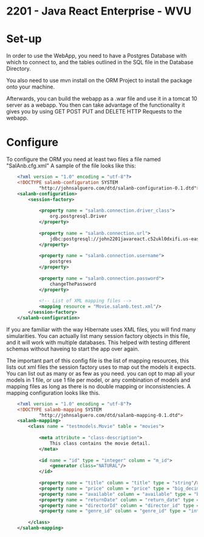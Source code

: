# 2201 - Java React Enterprise - WVU

# Set-up
In order to use the WebApp, you need to have a Postgres Database with which to
connect to, and the tables outlined in the SQL file in the Database Directory.

You also need to use mvn install on the ORM Project to install the package onto 
your machine.

Afterwards, you can build the webapp as a .war file and use it in a tomcat 10
server as a webapp. You then can take advantage of the functionality it gives
you by using GET POST PUT and DELETE HTTP Requests to the webapp.

# Configure
To configure the ORM you need at least two files a file named "SalAnb.cfg.xml"
A sample of the file looks like this:

```xml
	<?xml version = "1.0" encoding = "utf-8"?>
	<!DOCTYPE salanb-configuration SYSTEM
			"http://johnsalguero.com/dtd/salanb-configuration-0.1.dtd">
	<salanb-configuration>
		<session-factory>
	
			<property name = "salanb.connection.driver_class">
				org.postgresql.Driver
			</property>
	
			<property name = "salanb.connection.url">
				jdbc:postgresql://john2201javareact.c52ukl0dxifi.us-east-1.rds.amazonaws.com:5432/postgres
			</property>
	
			<property name = "salanb.connection.username">
				postgres
			</property>
	
			<property name = "salanb.connection.password">
				changeThePassword
			</property>
	
			<!-- List of XML mapping files -->
			<mapping resource = "Movie.salanb.test.xml"/>
		</session-factory>
	</salanb-configuration>
```

If you are familiar with the way Hibernate uses XML files, you will find 
many simularities. You can actually list many session factory objects in this
file, and it will work with multiple databases. This helped with testing
different schemas without haveing to start the app over again.

The important part of this config file is the list of mapping resources, this
lists out xml files the session factory uses to map out the models it expects.
You can list out as many or as few as you need. you can opt to map all your 
models in 1 file, or use 1 file per model, or any combination of models and 
mapping files as long as there is no double mapping or inconsistencies.
A mapping configuration looks like this.

```xml
	<?xml version = "1.0" encoding = "utf-8"?>
	<!DOCTYPE salanb-mapping SYSTEM
			"http://johnsalguero.com/dtd/salanb-mapping-0.1.dtd">
	<salanb-mapping>
		<class name = "testmodels.Movie" table = "movies">
	
			<meta attribute = "class-description">
				This class contains the movie detail.
			</meta>
	
			<id name = "id" type = "integer" column = "m_id">
				<generator class="NATURAL"/>
			</id>
	
			<property name = "title" column = "title" type = "string"/>
			<property name = "price" column = "price" type = "big_decimal"/>
			<property name = "available" column = "available" type = "boolean"/>
			<property name = "returnDate" column = "return_date" type = "long"/>
			<property name = "directorId" column = "director_id" type = "integer"/>
			<property name = "genre_id" column = "genre_id" type = "integer"/>
	
		</class>
	</salanb-mapping>
```